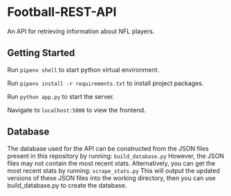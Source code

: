 # Football-REST-API
An API for retrieving information about NFL players. 

## Getting Started
Run ``` pipenv shell ``` to start python virtual environment.

Run ``` pipenv install -r requirements.txt ``` to install project packages.

Run ``` python app.py ``` to start the server.

Navigate to ``` localhost:5000 ``` to view the frontend.


## Database
The database used for the API can be constructed from the JSON files present in this repository by running:
``` build_database.py ```
However, the JSON files may not contain the most recent stats.
Alternatively, you can get the most recent stats by running:
``` scrape_stats.py ```
This will output the updated versions of these JSON files into the working directory, then you can use build_database.py to create the database.
